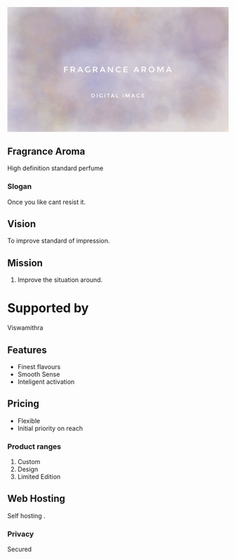![Fragrance Aroma](fragrance.jpeg)
## Fragrance Aroma
High definition standard perfume 
### Slogan
Once you like cant resist it.
## Vision
To improve standard of impression.
## Mission
1. Improve the situation around.
# Supported by
Viswamithra 
## Features
* Finest flavours
* Smooth Sense
* Inteligent activation
## Pricing
* Flexible
* Initial priority on reach
### Product ranges
1. Custom
1. Design
1. Limited Edition
## Web Hosting
Self hosting .
### Privacy
Secured
